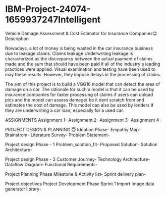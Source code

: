 # IBM-Project-24074-1659937247Intelligent 
Vehicle Damage Assessment & Cost Estimator for Insurance Companies😊
Description

Nowadays, a lot of money is being wasted in the car insurance business due to leakage claims. Claims leakage Underwriting leakage is characterized as the discrepancy between the actual payment of claims made and the sum that should have been paid if all of the industry's leading practices were applied. Visual examination and testing have been used to may these results. However, they impose delays in the processing of claims.

The aim of this project is to build a VGG16 model that can detect the area of damage on a car. The rationale for such a model is that it can be used by insurance companies for faster processing of claims if users can upload pics and the model can assess damage( be it dent scratch from and estimates the cost of damage. This model can also be used by lenders if they are underwriting a car loan, especially for a used car.

ASSIGNMENTS
Assignment 1- Assignment 2- Assignment 3- Assignment 4-

PROJECT DESIGN & PLANNING 😇
Ideation Phase- Empathy Map- Brainstrom- Literature Survey- Problem Statement-

Project design Phase - 1
Problem_solution_fit- Proposed Solution- Solution Architecture-

Project design Phase - 2
Customer Journey- Technology Architecture- Dataflow Diagram- Functional Requirements-

Project Planning Phase
Milestone & Activity list- Sprint delivery plan-

Project objectives
Project Development Phase
Sprint 1
Import Image data generator library-
